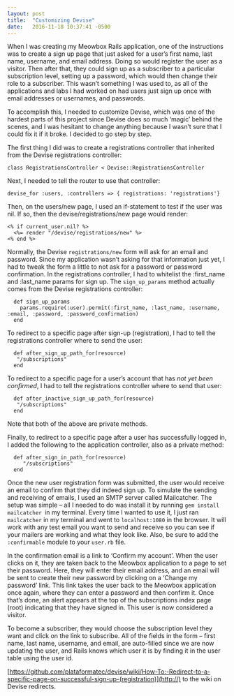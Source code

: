 ```yaml
---
layout: post
title:  "Customizing Devise"
date:   2016-11-18 10:37:41 -0500
---
```



When I was creating my Meowbox Rails application, one of the instructions was to create a sign up page that just asked for a user’s first name, last name, username, and email address. Doing so would register the user as a visitor. Then after that, they could sign up as a subscriber to a particular subscription level, setting up a password, which would then change their role to a subscriber. This wasn’t something I was used to, as all of the applications and labs I had worked on had users just sign up once with email addresses or usernames, and passwords.

To accomplish this, I needed to customize Devise, which was one of the hardest parts of this project since Devise does so much ‘magic’ behind the scenes, and I was hesitant to change anything because I wasn’t sure that I could fix it if it broke. I decided to go step by step. 

The first thing I did was to create a registrations controller that inherited from the Devise registrations controller:

`class RegistrationsController < Devise::RegistrationsController`

Next, I needed to tell the router to use that controller:

`devise_for :users, :controllers => { registrations: 'registrations'}`

Then, on the users/new page, I used an if-statement to test if the user was nil. If so, then the devise/registrations/new page would render:

```
<% if current_user.nil? %>
  <%= render "/devise/registrations/new" %>
<% end %>
```

Normally, the Devise `registrations/new` form will ask for an email and password. Since my application wasn’t asking for that information just yet, I had to tweak the form a little to not ask for a password or password confirmation. In the registrations controller, I had to whitelist the :first_name and :last_name params for sign up. The `sign_up_params` method actually comes from the Devise registrations controller:

```
  def sign_up_params
    params.require(:user).permit(:first_name, :last_name, :username, :email, :password, :password_confirmation)
  end
```

To redirect to a specific page after sign-up (registration), I had to tell the registrations controller where to send the user:

```
  def after_sign_up_path_for(resource)
   "/subscriptions"
  end
```
	
To redirect to a specific page for a user’s account that has *not yet been confirmed*, I had to tell the registrations controller where to send that user:

```
  def after_inactive_sign_up_path_for(resource)
   "/subscriptions"
  end
```

Note that both of the above are private methods.

Finally, to redirect to a specific page after a user has successfully logged in, I added the following to the application controller, also as a private method:

```
  def after_sign_in_path_for(resource)
     "/subscriptions"
  end
```


Once the new user registration form was submitted, the user would receive an email to confirm that they did indeed sign up. To simulate the sending and receiving of emails, I used an SMTP server called Mailcatcher. The setup was simple – all I needed to do was install it by running `gem install mailcatcher `in my terminal. Every time I wanted to use it, I just ran `mailcatcher` in my terminal and went to `localhost:1080` in the browser. It will work with any test email you want to send and receive so you can see if your mailers are working and what they look like. Also, be sure to add the `:confirmable` module to your `user.rb` file.

In the confirmation email is a link to ‘Confirm my account’. When the user clicks on it, they are taken back to the Meowbox application to a page to set their password. Here, they will enter their email address, and an email will be sent to create their new password by clicking on a ‘Change my password’ link. This link takes the user back to the Meowbox application once again, where they can enter a password and then confirm it. Once that’s done, an alert appears at the top of the subscriptions index page (root) indicating that they have signed in. This user is now considered a visitor.

To become a subscriber, they would choose the subscription level they want and click on the link to subscribe. All of the fields in the form – first name, last name, username, and email, are auto-filled since we are now updating the user, and Rails knows which user it is by finding it in the user table using the user id.

[https://github.com/plataformatec/devise/wiki/How-To:-Redirect-to-a-specific-page-on-successful-sign-up-(registration)](http://) to the wiki on Devise redirects.
